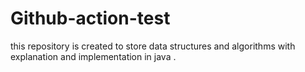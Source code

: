 # Github-action-test

this repository is created to store data structures and algorithms
with explanation and implementation in java .
